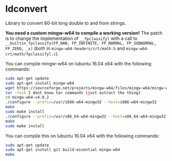 # ldconvert

Library to convert 80-bit long double to and from strings.

**You need a custom mingw-w64 to compile a working version!** The patch is to change the implementation of `__fpclassifyl` with a call to `__builtin_fpclassify(FP_NAN, FP_INFINITE, FP_NORMAL, FP_SUBNORMAL, FP_ZERO, _x)` (both in `mingw-w64-headers/crt/math.h` and `mingw-w64-crt/math/fpclassifyl.c`).

You can compile mingw-w64 on lubuntu 16.04 x64 with the following commands:

```bash
sudo apt-get update
sudo apt-get install mingw-w64
wget https://sourceforge.net/projects/mingw-w64/files/mingw-w64/mingw-w64-release/mingw-w64-v4.0.2.tar.bz2
tar -fuck I dont know tar commands (just extract the thing)
cd mingw-w64-v4.0.2
./configure --prefix=/usr/i686-w64-mingw32 --host=i686-w64-mingw32
make
sudo make install
./configure --prefix=/usr/x86_64-w64-mingw32 --host=x86_64-w64-mingw32
make
sudo make install
```

You can compile this on lubuntu 16.04 x64 with the following commands:

```bash
sudo apt-get update
sudo apt-get install git build-essential mingw-w64
make
```
